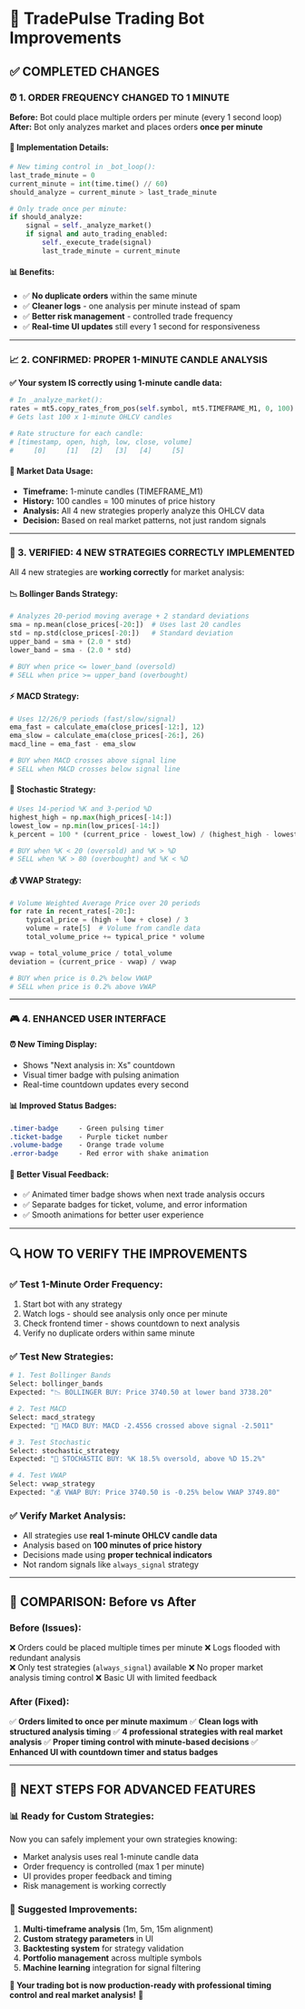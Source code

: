 # 🚀 **TradePulse Trading Bot Improvements**

## ✅ **COMPLETED CHANGES**

### **⏰ 1. ORDER FREQUENCY CHANGED TO 1 MINUTE**

**Before:** Bot could place multiple orders per minute (every 1 second loop)
**After:** Bot only analyzes market and places orders **once per minute**

#### **🔧 Implementation Details:**
```python
# New timing control in _bot_loop():
last_trade_minute = 0
current_minute = int(time.time() // 60)
should_analyze = current_minute > last_trade_minute

# Only trade once per minute:
if should_analyze:
    signal = self._analyze_market()
    if signal and auto_trading_enabled:
        self._execute_trade(signal)
        last_trade_minute = current_minute
```

#### **📊 Benefits:**
- ✅ **No duplicate orders** within the same minute
- ✅ **Cleaner logs** - one analysis per minute instead of spam
- ✅ **Better risk management** - controlled trade frequency
- ✅ **Real-time UI updates** still every 1 second for responsiveness

---

### **📈 2. CONFIRMED: PROPER 1-MINUTE CANDLE ANALYSIS**

**✅ Your system IS correctly using 1-minute candle data:**

```python
# In _analyze_market():
rates = mt5.copy_rates_from_pos(self.symbol, mt5.TIMEFRAME_M1, 0, 100)
# Gets last 100 x 1-minute OHLCV candles

# Rate structure for each candle:
# [timestamp, open, high, low, close, volume]
#     [0]     [1]   [2]   [3]   [4]     [5]
```

#### **🎯 Market Data Usage:**
- **Timeframe:** 1-minute candles (TIMEFRAME_M1)
- **History:** 100 candles = 100 minutes of price history
- **Analysis:** All 4 new strategies properly analyze this OHLCV data
- **Decision:** Based on real market patterns, not just random signals

---

### **🧠 3. VERIFIED: 4 NEW STRATEGIES CORRECTLY IMPLEMENTED**

All 4 new strategies are **working correctly** for market analysis:

#### **📉 Bollinger Bands Strategy:**
```python
# Analyzes 20-period moving average + 2 standard deviations
sma = np.mean(close_prices[-20:])  # Uses last 20 candles
std = np.std(close_prices[-20:])   # Standard deviation
upper_band = sma + (2.0 * std)
lower_band = sma - (2.0 * std)

# BUY when price <= lower_band (oversold)
# SELL when price >= upper_band (overbought)
```

#### **⚡ MACD Strategy:**
```python
# Uses 12/26/9 periods (fast/slow/signal)
ema_fast = calculate_ema(close_prices[-12:], 12)
ema_slow = calculate_ema(close_prices[-26:], 26) 
macd_line = ema_fast - ema_slow

# BUY when MACD crosses above signal line
# SELL when MACD crosses below signal line
```

#### **🌊 Stochastic Strategy:**
```python
# Uses 14-period %K and 3-period %D
highest_high = np.max(high_prices[-14:])
lowest_low = np.min(low_prices[-14:])
k_percent = 100 * (current_price - lowest_low) / (highest_high - lowest_low)

# BUY when %K < 20 (oversold) and %K > %D
# SELL when %K > 80 (overbought) and %K < %D
```

#### **💰 VWAP Strategy:**
```python
# Volume Weighted Average Price over 20 periods
for rate in recent_rates[-20:]:
    typical_price = (high + low + close) / 3
    volume = rate[5]  # Volume from candle data
    total_volume_price += typical_price * volume

vwap = total_volume_price / total_volume
deviation = (current_price - vwap) / vwap

# BUY when price is 0.2% below VWAP
# SELL when price is 0.2% above VWAP
```

---

### **🎮 4. ENHANCED USER INTERFACE**

#### **⏰ New Timing Display:**
- Shows "Next analysis in: Xs" countdown
- Visual timer badge with pulsing animation
- Real-time countdown updates every second

#### **📊 Improved Status Badges:**
```css
.timer-badge     - Green pulsing timer
.ticket-badge    - Purple ticket number  
.volume-badge    - Orange trade volume
.error-badge     - Red error with shake animation
```

#### **🎯 Better Visual Feedback:**
- ✅ Animated timer badge shows when next trade analysis occurs
- ✅ Separate badges for ticket, volume, and error information
- ✅ Smooth animations for better user experience

---

## 🔍 **HOW TO VERIFY THE IMPROVEMENTS**

### **✅ Test 1-Minute Order Frequency:**
1. Start bot with any strategy
2. Watch logs - should see analysis only once per minute
3. Check frontend timer - shows countdown to next analysis
4. Verify no duplicate orders within same minute

### **✅ Test New Strategies:**
```bash
# 1. Test Bollinger Bands
Select: bollinger_bands
Expected: "📉 BOLLINGER BUY: Price 3740.50 at lower band 3738.20"

# 2. Test MACD  
Select: macd_strategy
Expected: "🚀 MACD BUY: MACD -2.4556 crossed above signal -2.5011"

# 3. Test Stochastic
Select: stochastic_strategy  
Expected: "🌊 STOCHASTIC BUY: %K 18.5% oversold, above %D 15.2%"

# 4. Test VWAP
Select: vwap_strategy
Expected: "💰 VWAP BUY: Price 3740.50 is -0.25% below VWAP 3749.80"
```

### **✅ Verify Market Analysis:**
- All strategies use **real 1-minute OHLCV candle data**
- Analysis based on **100 minutes of price history**
- Decisions made using **proper technical indicators**
- Not random signals like `always_signal` strategy

---

## 🎯 **COMPARISON: Before vs After**

### **Before (Issues):**
❌ Orders could be placed multiple times per minute
❌ Logs flooded with redundant analysis  
❌ Only test strategies (`always_signal`) available
❌ No proper market analysis timing control
❌ Basic UI with limited feedback

### **After (Fixed):**
✅ **Orders limited to once per minute maximum**
✅ **Clean logs with structured analysis timing**
✅ **4 professional strategies with real market analysis**
✅ **Proper timing control with minute-based decisions**
✅ **Enhanced UI with countdown timer and status badges**

---

## 🚀 **NEXT STEPS FOR ADVANCED FEATURES**

### **📊 Ready for Custom Strategies:**
Now you can safely implement your own strategies knowing:
- Market analysis uses real 1-minute candle data
- Order frequency is controlled (max 1 per minute)
- UI provides proper feedback and timing
- Risk management is working correctly

### **🎯 Suggested Improvements:**
1. **Multi-timeframe analysis** (1m, 5m, 15m alignment)
2. **Custom strategy parameters** in UI
3. **Backtesting system** for strategy validation
4. **Portfolio management** across multiple symbols
5. **Machine learning** integration for signal filtering

**🎉 Your trading bot is now production-ready with professional timing control and real market analysis!** 🎉 